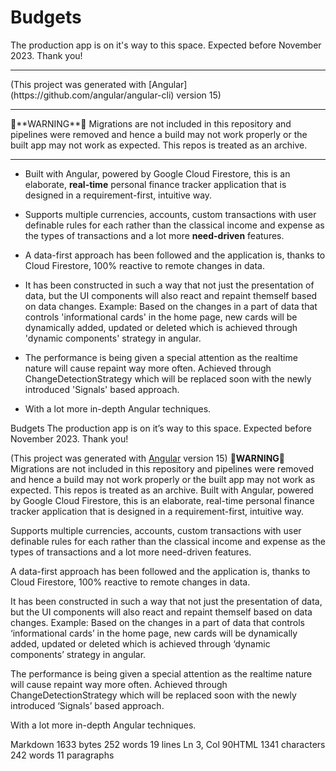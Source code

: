 # Budgets

The production app is on it's way to this space. Expected before November 2023. Thank you!
<hr>
(This project was generated with [Angular](https://github.com/angular/angular-cli) version 15)
<hr>
🔴**WARNING**🔴
Migrations are not included in this repository and pipelines were removed and hence a build may not work properly or the built app may not work as expected. This repos is treated as an archive.
<hr>

 - Built with Angular, powered by Google Cloud Firestore, this is an elaborate, **real-time** personal finance tracker application that is designed in a requirement-first, intuitive way.
 - Supports multiple currencies, accounts, custom transactions with user definable rules for each rather than the classical income and expense as the types of transactions and a lot more **need-driven** features.
 - A data-first approach has been followed and the application is, thanks to Cloud Firestore, 100% reactive to remote changes in data. 
 
 - It has been constructed in such a way that not just the presentation of data, but the UI components will also react and repaint themself based on data changes. Example: Based on the changes in a part of data that controls 'informational cards' in the home page, new cards will be dynamically added, updated or deleted which is achieved through 'dynamic components' strategy in angular.
 - The performance is being given a special attention as the realtime nature will cause repaint way more often. Achieved through ChangeDetectionStrategy which will be replaced soon with the newly introduced 'Signals' based approach.
 - With a lot more in-depth Angular techniques.


Budgets
The production app is on it’s way to this space. Expected before November 2023. Thank you!

(This project was generated with [Angular](https://github.com/angular/angular-cli) version 15)
🔴**WARNING**🔴 Migrations are not included in this repository and pipelines were removed and hence a build may not work properly or the built app may not work as expected. This repos is treated as an archive.
Built with Angular, powered by Google Cloud Firestore, this is an elaborate, real-time personal finance tracker application that is designed in a requirement-first, intuitive way.

Supports multiple currencies, accounts, custom transactions with user definable rules for each rather than the classical income and expense as the types of transactions and a lot more need-driven features.

A data-first approach has been followed and the application is, thanks to Cloud Firestore, 100% reactive to remote changes in data.

It has been constructed in such a way that not just the presentation of data, but the UI components will also react and repaint themself based on data changes. Example: Based on the changes in a part of data that controls ‘informational cards’ in the home page, new cards will be dynamically added, updated or deleted which is achieved through ‘dynamic components’ strategy in angular.

The performance is being given a special attention as the realtime nature will cause repaint way more often. Achieved through ChangeDetectionStrategy which will be replaced soon with the newly introduced ‘Signals’ based approach.

With a lot more in-depth Angular techniques.

Markdown 1633 bytes 252 words 19 lines Ln 3, Col 90HTML 1341 characters 242 words 11 paragraphs
